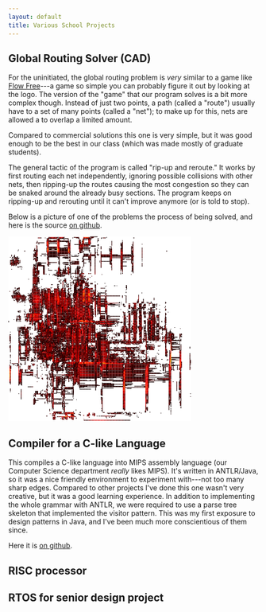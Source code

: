 ```yaml
---
layout: default
title: Various School Projects
---
```


## Global Routing Solver (CAD)

For the uninitiated, the global routing problem is *very* similar to a game like [Flow Free](https://en.wikipedia.org/wiki/Flow_Free)---a game so simple you can probably figure it out by looking at the logo. The version of the "game" that our program solves is a bit more complex though. Instead of just two points, a path (called a "route") usually have to a set of many points (called a "net"); to make up for this, nets are allowed a to overlap a limited amount.

Compared to commercial solutions this one is very simple, but it was good enough to be the best in our class (which was made mostly of graduate students).

The general tactic of the program is called "rip-up and reroute." It works by first routing each net independently, ignoring possible collisions with other nets, then ripping-up the routes causing the most congestion so they can be snaked around the already busy sections. The program keeps on ripping-up and rerouting until it can't improve anymore (or is told to stop).

Below is a picture of one of the problems the process of being solved, and here is the source [on github](https://github.com/rcbuchanan/ece556-router).

![congestion](/uploads/congestion.png)

## Compiler for a C-like Language

This compiles a C-like language into MIPS assembly language (our Computer Science department *really* likes MIPS). It's written in ANTLR/Java, so it was a nice friendly environment to experiment with---not too many sharp edges. Compared to other projects I've done this one wasn't very creative, but it was a good learning experience. In addition to implementing the whole grammar with ANTLR, we were required to use a parse tree skeleton that implemented the visitor pattern. This was my first exposure to design patterns in Java, and I've been much more conscientious of them since.

Here it is [on github](https://github.com/rcbuchanan/minicCompiler).

## RISC processor

## RTOS for senior design project
